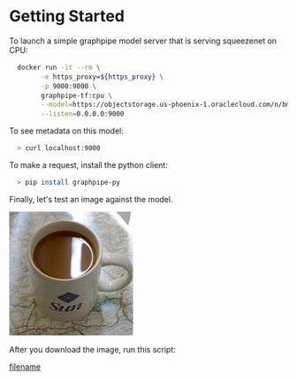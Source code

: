 # Getting Started
To launch a simple graphpipe model server that is serving squeezenet on CPU:

```bash
  docker run -it --rm \
        -e https_proxy=${https_proxy} \
        -p 9000:9000 \
        graphpipe-tf:cpu \
        --model=https://objectstorage.us-phoenix-1.oraclecloud.com/n/bmcskeppareuser/b/c4/o/squeezenet.pb \
        --listen=0.0.0.0:9000
```

To see metadata on this model:

```bash
  > curl localhost:9000
```

To make a request, install the python client:
```bash
  > pip install graphpipe-py
```

Finally, let's test an image against the model.

![image](_media/mug.png)

After you download the image, run this script:

[filename](_examples/_squeezenet_req.py ':include :type=code')
